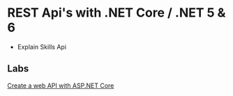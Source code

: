 # REST Api's with .NET Core / .NET 5 & 6

- Explain Skills Api

## Labs

[Create a web API with ASP.NET Core](https://docs.microsoft.com/en-us/learn/modules/build-web-api-aspnet-core/)